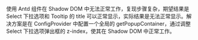 使用 Antd 组件在 Shadow DOM 中无法正常工作，复现步骤复杂，期望结果是 Select 下拉选项和 Tooltip 的 title 可以正常显示，实际结果是无法正常显示。解决方案是在 ConfigProvider 中配置一个全局的 getPopupContainer，通过调整 Select 下拉选项弹出框的 z-index，使其在 Shadow DOM 中正常工作。
